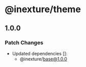 # @inexture/theme

## 1.0.0

### Patch Changes

- Updated dependencies []:
  - @inexture/base@1.0.0
